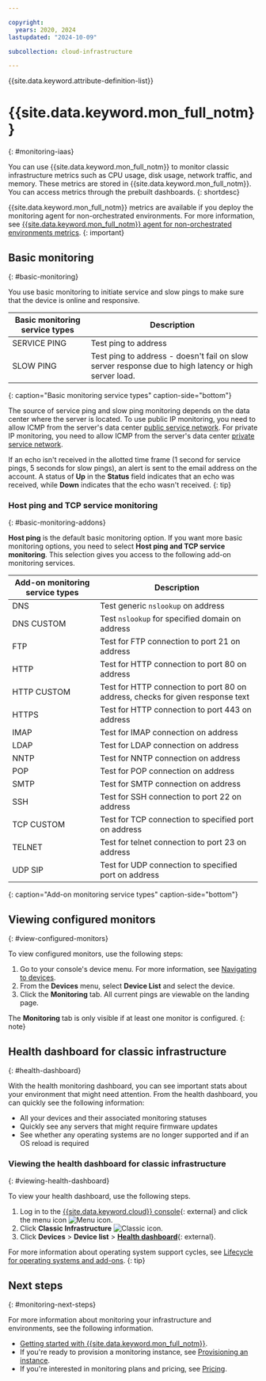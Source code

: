 ```yaml
---

copyright:
  years: 2020, 2024
lastupdated: "2024-10-09"

subcollection: cloud-infrastructure

---
```


{{site.data.keyword.attribute-definition-list}}

# {{site.data.keyword.mon_full_notm}}
{: #monitoring-iaas}

You can use {{site.data.keyword.mon_full_notm}} to monitor classic infrastructure metrics such as CPU usage, disk usage, network traffic, and memory. These metrics are stored in {{site.data.keyword.mon_full_notm}}. You can access metrics through the prebuilt dashboards.
{: shortdesc}

{{site.data.keyword.mon_full_notm}} metrics are available if you deploy the monitoring agent for non-orchestrated environments. For more information, see [{{site.data.keyword.mon_full_notm}} agent for non-orchestrated environments metrics](/docs/cloud-infrastructure?topic=cloud-infrastructure-enabling-monitoring-light-no-driver#monitoring-light-metrics).
{: important} 

## Basic monitoring
{: #basic-monitoring}

You use basic monitoring to initiate service and slow pings to make sure that the device is online and responsive. 

| Basic monitoring service types | Description |
|--------------------------------|-------------|
| SERVICE PING                   | Test ping to address |
| SLOW PING | Test ping to address - doesn't fail on slow server response due to high latency or high server load. |
{: caption="Basic monitoring service types" caption-side="bottom"}

The source of service ping and slow ping monitoring depends on the data center where the server is located. To use public IP monitoring, you need to allow ICMP from the server's data center [public service network](/docs/cloud-infrastructure?topic=cloud-infrastructure-ibm-cloud-ip-ranges#front-end-network). For private IP monitoring, you need to allow ICMP from the server's data center [private service network](/docs/cloud-infrastructure?topic=cloud-infrastructure-ibm-cloud-ip-ranges#service-network).

If an echo isn't received in the allotted time frame (1 second for service pings, 5 seconds for slow pings), an alert is sent to the email address on the account. A status of **Up** in the **Status** field indicates that an echo was received, while **Down** indicates that the echo wasn't received.
{: tip}

### Host ping and TCP service monitoring
{: #basic-monitoring-addons}

**Host ping** is the default basic monitoring option. If you want more basic monitoring options, you need to select **Host ping and TCP service monitoring**. This selection gives you access to the following add-on monitoring services.

| Add-on monitoring service types | Description |
| ----- | ----- |
| DNS | Test generic `nslookup` on address |
| DNS CUSTOM | Test `nslookup` for specified domain on address |
| FTP | Test for FTP connection to port 21 on address |
| HTTP | Test for HTTP connection to port 80 on address |
| HTTP CUSTOM | Test for HTTP connection to port 80 on address, checks for given response text | 
| HTTPS | Test for HTTP connection to port 443 on address |
| IMAP | Test for IMAP connection on address |
| LDAP | Test for LDAP connection on address |
| NNTP | Test for NNTP connection on address |
| POP | Test for POP connection on address |
| SMTP | Test for SMTP connection on address |
| SSH | Test for SSH connection to port 22 on address |
| TCP CUSTOM | Test for TCP connection to specified port on address |
| TELNET | Test for telnet connection to port 23 on address |
| UDP SIP | Test for UDP connection to specified port on address |
{: caption="Add-on monitoring service types" caption-side="bottom"}

## Viewing configured monitors
{: #view-configured-monitors}

To view configured monitors, use the following steps:
1. Go to your console's device menu. For more information, see [Navigating to devices](/docs/virtual-servers?topic=virtual-servers-navigating-devices).
2. From the **Devices** menu, select **Device List** and select the device.
3. Click the **Monitoring** tab. All current pings are viewable on the landing page.

The **Monitoring** tab is only visible if at least one monitor is configured.
{: note}

## Health dashboard for classic infrastructure
{: #health-dashboard}

With the health monitoring dashboard, you can see important stats about your environment that might need attention. From the health dashboard, you can quickly see the following information:

* All your devices and their associated monitoring statuses
* Quickly see any servers that might require firmware updates
* See whether any operating systems are no longer supported and if an OS reload is required 

### Viewing the health dashboard for classic infrastructure
{: #viewing-health-dashboard}

To view your health dashboard, use the following steps.

1. Log in to the [{{site.data.keyword.cloud}} console](/login){: external} and click the menu icon ![Menu icon](../icons/icon_hamburger.svg "Menu").
1. Click **Classic Infrastructure** ![Classic icon](../icons/classic.svg "Classic").
1. Click **Devices** > **Device list** > [**Health dashboard**](/gen1/infrastructure/health-dashboard){: external}.

For more information about operating system support cycles, see [Lifecycle for operating systems and add-ons](/docs/bare-metal?topic=bare-metal-product-lifecycle-classic).
{: tip}

## Next steps
{: #monitoring-next-steps}

For more information about monitoring your infrastructure and environments, see the following information.

* [Getting started with {{site.data.keyword.mon_full_notm}}](/docs/monitoring?topic=monitoring-getting-started).
* If you're ready to provision a monitoring instance, see [Provisioning an instance](/docs/monitoring?topic=monitoring-provision).
* If you're interested in monitoring plans and pricing, see [Pricing](/docs/monitoring?topic=monitoring-pricing_plans).
